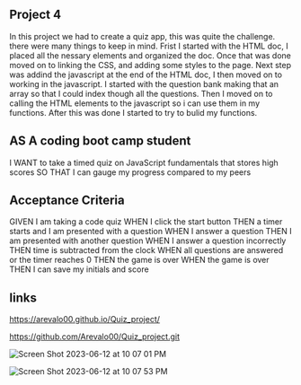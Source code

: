 ## Project 4 

In this project we had to create a quiz app, this was quite the challenge. there were many things to keep in mind. Frist I started with the HTML doc, I placed all the nessary elements and organized the doc. Once that was done moved on to linking the CSS, and adding some styles to the page. Next step was addind the javascript at the end of the HTML doc, I then moved on to working in the javascript. I started with the question bank making that an array so that I could index though all the questions. Then I moved on to calling the HTML elements to the javascript so i can use them in my functions. After this was done I started to try to bulid my functions. 


## AS A coding boot camp student

I WANT to take a timed quiz on JavaScript fundamentals that stores high scores
SO THAT I can gauge my progress compared to my peers


## Acceptance Criteria

GIVEN I am taking a code quiz
WHEN I click the start button
THEN a timer starts and I am presented with a question
WHEN I answer a question
THEN I am presented with another question
WHEN I answer a question incorrectly
THEN time is subtracted from the clock
WHEN all questions are answered or the timer reaches 0
THEN the game is over
WHEN the game is over
THEN I can save my initials and score

## links 
https://arevalo00.github.io/Quiz_project/

https://github.com/Arevalo00/Quiz_project.git



![Screen Shot 2023-06-12 at 10 07 01 PM](https://github.com/Arevalo00/Quiz_project/assets/132723412/11495838-25a4-4a91-85b8-451d7e6e399e)


![Screen Shot 2023-06-12 at 10 07 53 PM](https://github.com/Arevalo00/Quiz_project/assets/132723412/dff32830-b644-49e9-b1da-daf00a251935)




